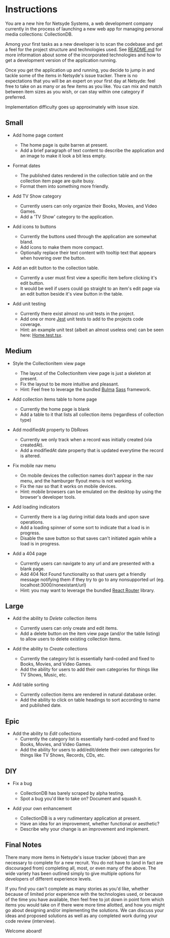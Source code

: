 # Instructions

You are a new hire for Netsyde Systems, a web development company currently in the process of launching a new web app for managing personal media collections: CollectionDB.  

Among your first tasks as a new developer is to scan the codebase and get a feel for the project structure and technologies used.  See [README.md](./README.md) for more information about some of the incorporated technologies and how to get a development version of the application running. 

Once you get the application up and running, you decide to jump in and tackle some of the items in Netsyde's issue tracker.  There is no expectations that you will be an expert on your first day at Netsyde: feel free to take on as many or as few items as you like.  You can mix and match between item sizes as you wish, or can stay within one category if preferred.  

Implementation difficulty goes up approximately with issue size.  

## Small

- Add home page content 
  - The home page is quite barren at present.  
  - Add a brief paragraph of text content to describe the application and an image to make it look a bit less empty. 

- Format dates 
  - The published dates rendered in the collection table and on the collection item page are quite busy.  
  - Format them into something more friendly. 

- Add TV Show category
  - Currently users can only organize their Books, Movies, and Video Games. 
  - Add a 'TV Show' category to the application. 

- Add icons to buttons
  - Currently the buttons used through the application are somewhat bland. 
  - Add icons to make them more compact. 
  - Optionally replace their text content with tooltip text that appears when hovering over the button. 

- Add an edit button to the collection table. 
  - Currently a user must first view a specific item before clicking it's edit button. 
  - It would be well if users could go straight to an item's edit page via an edit button beside it's view button in the table. 

- Add unit testing
  - Currently there exist almost no unit tests in the project. 
  - Add one or more [Jest] unit tests to add to the projects code coverage. 
  - Hint: an example unit test (albeit an almost useless one) can be seen here: [Home.test.tsx](./src/pages/Home.test.tsx).

## Medium

- Style the CollectionItem view page
  - The layout of the CollectionItem view page is just a skeleton at present. 
  - Fix the layout to be more intuitive and pleasant. 
  - Hint: Feel free to leverage the bundled [Bulma] [Sass] framework. 

- Add collection items table to home page
  - Currently the home page is blank
  - Add a table to it that lists all collection items (regardless of collection type)

- Add modifiedAt property to DbRows
  - Currently we only track when a record was initially created (via createdAt). 
  - Add a modifiedAt date property that is updated everytime the record is altered. 

- Fix mobile nav menu
  - On mobile devices the collection names don't appear in the nav menu, and the hamburger flyout menu is not working. 
  - Fix the nav so that it works on mobile devices. 
  - Hint: mobile browsers can be emulated on the desktop by using the browser's developer tools. 

- Add loading indicators
  - Currently there is a lag during initial data loads and upon save operations. 
  - Add a loading spinner of some sort to indicate that a load is in progress.
  - Disable the save button so that saves can't initiated again while a load is in progress. 

- Add a 404 page
  - Currently users can navigate to any url and are presented with a blank page. 
  - Add 404 Not Found functionality so that users get a friendly message notifying them if they try to go to any nonsupported url (eg. localhost:3000/nonexistant/url) 
  - Hint: you may want to leverage the bundled [React Router] library. 


## Large

- Add the ability to *Delete* collection items
  - Currently users can only create and edit items.
  - Add a delete button on the item view page (and/or the table listing) to allow users to delete existing collection items. 

- Add the ability to *Create* collections 
  - Currently the category list is essentially hard-coded and fixed to Books, Movies, and Video Games. 
  - Add the ability for users to add their own categories for things like TV Shows, Music, etc. 

- Add table sorting
  - Currently collection items are rendered in natural database order. 
  - Add the ability to click on table headings to sort according to name and published date. 


## Epic

- Add the ability to *Edit* collections
  - Currently the category list is essentially hard-coded and fixed to Books, Movies, and Video Games. 
  - Add the ability for users to add/edit/delete their own categories for things like TV Shows, Records, CDs, etc. 

## DIY

- Fix a bug
  - CollectionDB has barely scraped by alpha testing.  
  - Spot a bug you'd like to take on?  Document and squash it.  

- Add your own enhancement
  - CollectionDB is a very rudimentary application at present. 
  - Have an idea for an improvement, whether functional or aesthetic?  
  - Describe why your change is an improvement and implement.  

## Final Notes

There many more items in Netsyde's issue tracker (above) than are necessary to complete for a new recruit.  You do not have to (and in fact are discouraged from) completing all, most, or even many of the above.  The wide variety has been outlined simply to give multiple options for developers of different experience levels.  

If you find you can't complete as many stories as you'd like, whether because of limited prior experience with the technologies used, or because of the time you have available, then feel free to jot down in point form which items you would take on if there were more time allotted, and how you might go about designing and/or implementing the solutions.  We can discuss your ideas and proposed solutions as well as any completed work during your code review (interview).  

Welcome aboard!


[Node.js]: https://nodejs.org/en/
[TypeScript]: https://www.typescriptlang.org/
[Create React App]: https://create-react-app.dev/
[React]: https://reactjs.org/
[React Router]: https://reactrouter.com/
[Jest]: https://jestjs.io/
[Toast UI Calendar]: https://ui.toast.com/tui-calendar/
[React Datepicker]: https://reactdatepicker.com/
[Bulma]: https://bulma.io/
[Sass]: https://sass-lang.com/
[React Datepicker]: https://reactdatepicker.com/